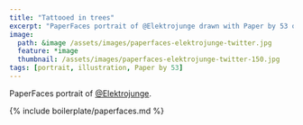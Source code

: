 ```yaml
---
title: "Tattooed in trees"
excerpt: "PaperFaces portrait of @Elektrojunge drawn with Paper by 53 on an iPad."
image: 
  path: &image /assets/images/paperfaces-elektrojunge-twitter.jpg 
  feature: *image
  thumbnail: /assets/images/paperfaces-elektrojunge-twitter-150.jpg
tags: [portrait, illustration, Paper by 53]
---
```


PaperFaces portrait of [@Elektrojunge](https://twitter.com/Elektrojunge).

{% include boilerplate/paperfaces.md %}
